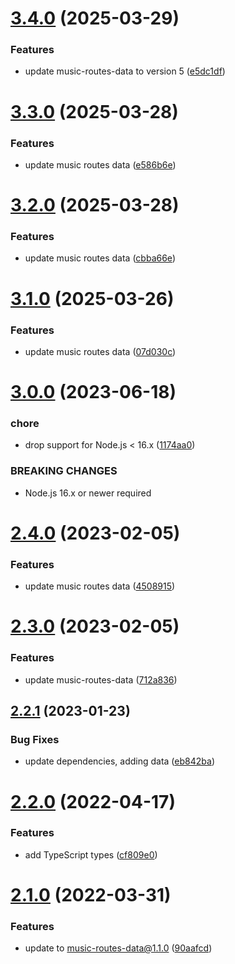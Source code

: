 # [3.4.0](https://github.com/Trott/music-routes-search/compare/v3.3.0...v3.4.0) (2025-03-29)


### Features

* update music-routes-data to version 5 ([e5dc1df](https://github.com/Trott/music-routes-search/commit/e5dc1df9325a50f0c0408e2356bcd10544913dbc))

# [3.3.0](https://github.com/Trott/music-routes-search/compare/v3.2.0...v3.3.0) (2025-03-28)


### Features

* update music routes data ([e586b6e](https://github.com/Trott/music-routes-search/commit/e586b6ec553f60cd0dd97e8b242d2ff31c4634e3))

# [3.2.0](https://github.com/Trott/music-routes-search/compare/v3.1.0...v3.2.0) (2025-03-28)


### Features

* update music routes data ([cbba66e](https://github.com/Trott/music-routes-search/commit/cbba66ebf9f461f797406ea4975a55f8cb7f5c8d))

# [3.1.0](https://github.com/Trott/music-routes-search/compare/v3.0.0...v3.1.0) (2025-03-26)


### Features

* update music routes data ([07d030c](https://github.com/Trott/music-routes-search/commit/07d030cae8e3ad1dac76a136436594059dba32b6))

# [3.0.0](https://github.com/Trott/music-routes-search/compare/v2.4.0...v3.0.0) (2023-06-18)


### chore

* drop support for Node.js < 16.x ([1174aa0](https://github.com/Trott/music-routes-search/commit/1174aa02ef664567da509d46bf9d34d21014df75))


### BREAKING CHANGES

* Node.js 16.x or newer required

# [2.4.0](https://github.com/Trott/music-routes-search/compare/v2.3.0...v2.4.0) (2023-02-05)


### Features

* update music routes data ([4508915](https://github.com/Trott/music-routes-search/commit/450891536c88d9f30c4a5735875546dd86412593))

# [2.3.0](https://github.com/Trott/music-routes-search/compare/v2.2.1...v2.3.0) (2023-02-05)


### Features

* update music-routes-data ([712a836](https://github.com/Trott/music-routes-search/commit/712a83654133b454d358af9d1a1dd5af91a6bd41))

## [2.2.1](https://github.com/Trott/music-routes-search/compare/v2.2.0...v2.2.1) (2023-01-23)


### Bug Fixes

* update dependencies, adding data ([eb842ba](https://github.com/Trott/music-routes-search/commit/eb842ba6b09d04282fa66eb939cc8883fdfec419))

# [2.2.0](https://github.com/Trott/music-routes-search/compare/v2.1.0...v2.2.0) (2022-04-17)


### Features

* add TypeScript types ([cf809e0](https://github.com/Trott/music-routes-search/commit/cf809e0b72cc024d732839a32798766ce1462867))

# [2.1.0](https://github.com/Trott/music-routes-search/compare/v2.0.0...v2.1.0) (2022-03-31)


### Features

* update to music-routes-data@1.1.0 ([90aafcd](https://github.com/Trott/music-routes-search/commit/90aafcda95d3d46d5519d9549f9589ad492f54e9))
